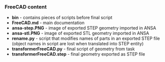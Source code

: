 ### FreeCAD content
- **bin** - contains pieces of scripts before final script
- **FreeCAD.md** - main documentation
- **ansa-step.PNG** - image of exported STEP geometry imported in ANSA
- **ansa-stl.PNG** - image of exported STL geometry imported in ANSA
- **rename.py** - script that modifies names of parts in an exported STEP file (object names in script are lost when translated into STEP entity)
- **transformerFreeCAD.py** - final script of geometry from task
- **transformerFreeCAD.step** - final geometry exported as STEP file
